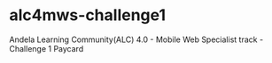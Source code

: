 # alc4mws-challenge1
Andela Learning Community(ALC) 4.0 - Mobile Web Specialist track - Challenge 1 Paycard
